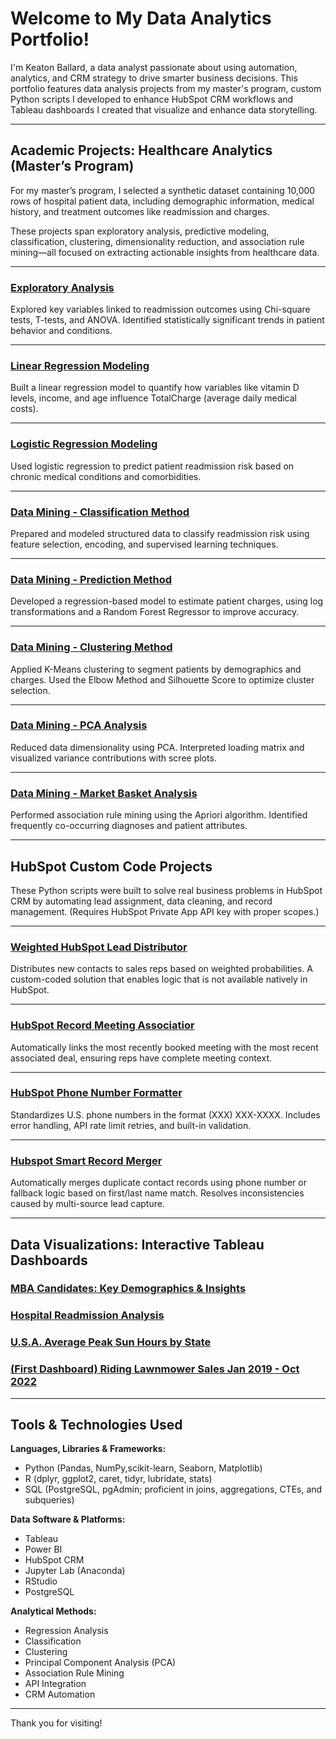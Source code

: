 # Welcome to My Data Analytics Portfolio!

I'm Keaton Ballard, a data analyst passionate about using automation, analytics, and CRM strategy to drive smarter business decisions. This portfolio features data analysis projects from my master's program, custom Python scripts I developed to enhance HubSpot CRM workflows and Tableau dashboards I created that visualize and enhance data storytelling.

---

##  Academic Projects:  Healthcare Analytics (Master’s Program)

For my master’s program, I selected a synthetic dataset containing 10,000 rows of hospital patient data, including demographic information, medical history, and treatment outcomes like readmission and charges.

These projects span exploratory analysis, predictive modeling, classification, clustering, dimensionality reduction, and association rule mining—all focused on extracting actionable insights from healthcare data.

---

### [Exploratory Analysis](https://github.com/Keaton-Ballard/analytics-portfolio/blob/main/Exploratory_analysis.ipynb)

Explored key variables linked to readmission outcomes using Chi-square tests, T-tests, and ANOVA. Identified statistically significant trends in patient behavior and conditions.

---

### [Linear Regression Modeling](https://github.com/Keaton-Ballard/analytics-portfolio/blob/main/Linear_regression.ipynb)

Built a linear regression model to quantify how variables like vitamin D levels, income, and age influence TotalCharge (average daily medical costs).

---

### [Logistic Regression Modeling](https://github.com/Keaton-Ballard/analytics-portfolio/blob/main/Logistic_regression.ipynb)

Used logistic regression to predict patient readmission risk based on chronic medical conditions and comorbidities.

---

### [Data Mining - Classification Method](https://github.com/Keaton-Ballard/analytics-portfolio/blob/main/Data_mining_classification.ipynb)

Prepared and modeled structured data to classify readmission risk using feature selection, encoding, and supervised learning techniques.

---

### [Data Mining - Prediction Method](https://github.com/Keaton-Ballard/analytics-portfolio/blob/main/Data_mining_prediction.ipynb)

Developed a regression-based model to estimate patient charges, using log transformations and a Random Forest Regressor to improve accuracy.

---

### [Data Mining - Clustering Method](https://github.com/Keaton-Ballard/analytics-portfolio/blob/main/Data_mining_clustering_methods.ipynb)

Applied K-Means clustering to segment patients by demographics and charges. Used the Elbow Method and Silhouette Score to optimize cluster selection.

---

### [Data Mining - PCA Analysis](https://github.com/Keaton-Ballard/analytics-portfolio/blob/main/Data_mining_PCA.ipynb)

Reduced data dimensionality using PCA. Interpreted loading matrix and visualized variance contributions with scree plots.

---

### [Data Mining - Market Basket Analysis](https://github.com/Keaton-Ballard/analytics-portfolio/blob/main/Data_mining_market_basket_method.ipynb)

Performed association rule mining using the Apriori algorithm. Identified frequently co-occurring diagnoses and patient attributes.

---

## HubSpot Custom Code Projects 

These Python scripts were built to solve real business problems in HubSpot CRM by automating lead assignment, data cleaning, and record management. (Requires HubSpot Private App API key with proper scopes.)

---

### [Weighted HubSpot Lead Distributor](https://github.com/Keaton-Ballard/keaton__ballard_portfolio/blob/main/weighted-hubspot-lead-distributor)


Distributes new contacts to sales reps based on weighted probabilities. A custom-coded solution that enables logic that is not available natively in HubSpot.


---

### [HubSpot Record Meeting Associatior](https://github.com/Keaton-Ballard/keaton__ballard_portfolio/blob/main/hubspot-meeting-deal-associator)


Automatically links the most recently booked meeting with the most recent associated deal, ensuring reps have complete meeting context.


---

### [HubSpot Phone Number Formatter](https://github.com/Keaton-Ballard/keaton__ballard_portfolio/blob/main/hubspot-phone-number-formatter)


Standardizes U.S. phone numbers in the format (XXX) XXX-XXXX. Includes error handling, API rate limit retries, and built-in validation.

---

### [Hubspot Smart Record Merger](https://github.com/Keaton-Ballard/keaton__ballard_portfolio/blob/main/hubspot-smart-record-merger)


Automatically merges duplicate contact records using phone number or fallback logic based on first/last name match. Resolves inconsistencies caused by multi-source lead capture.

---

## Data Visualizations: Interactive Tableau Dashboards

### [MBA Candidates: Key Demographics & Insights](https://public.tableau.com/views/WhoChoosesanMBAADemographicComparison/MBADecisionDashboard?:language=en-US&:sid=&:redirect=auth&:display_count=n&:origin=viz_share_link)
### [Hospital Readmission Analysis](https://public.tableau.com/views/HospitalReadmissionAnalysis2/D211Dashboard?:language=en-US&:sid=&:redirect=auth&:display_count=n&:origin=viz_share_link)
### [U.S.A. Average Peak Sun Hours by State](https://public.tableau.com/views/AverageTopSunHoursNationally/AveragePeakSunHoursbyState?:language=en-US&:sid=&:redirect=auth&:display_count=n&:origin=viz_share_link)
### [(First Dashboard) Riding Lawnmower Sales Jan 2019 - Oct 2022](https://public.tableau.com/views/DesktopViewLawnmowerSalesJan2019-Oct2022/DesktopDashboard?:language=en-US&:sid=&:redirect=auth&:display_count=n&:origin=viz_share_link)

---

## Tools & Technologies Used

**Languages, Libraries & Frameworks:** 
- Python (Pandas, NumPy,scikit-learn, Seaborn, Matplotlib)
- R (dplyr, ggplot2, caret, tidyr, lubridate, stats)
- SQL (PostgreSQL, pgAdmin; proficient in joins, aggregations, CTEs, and subqueries)
  
**Data Software & Platforms:**
  - Tableau
  - Power BI
  - HubSpot CRM
  - Jupyter Lab (Anaconda)
  - RStudio
  - PostgreSQL
    
**Analytical Methods:** 
- Regression Analysis
- Classification
- Clustering
- Principal Component Analysis (PCA)
- Association Rule Mining
- API Integration
- CRM Automation
  
---

Thank you for visiting!


<!-- force update -->


